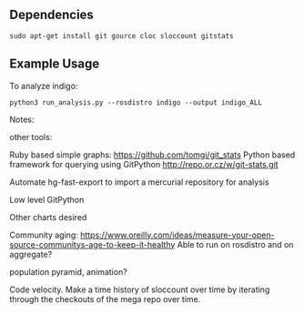 ## Dependencies

    sudo apt-get install git gource cloc sloccount gitstats


## Example Usage

To analyze indigo:

    python3 run_analysis.py --rosdistro indigo --output indigo_ALL


Notes:

other tools:

Ruby based simple graphs: https://github.com/tomgi/git_stats
Python based framework for querying using GitPython http://repo.or.cz/w/git-stats.git

Automate hg-fast-export to import a mercurial repository for analysis

Low level GitPython




Other charts desired

Community aging: https://www.oreilly.com/ideas/measure-your-open-source-communitys-age-to-keep-it-healthy
Able to run on rosdistro and on aggregate?

population pyramid, animation?


Code velocity. Make a time history of sloccount over time by iterating through the checkouts of the mega repo over time.
